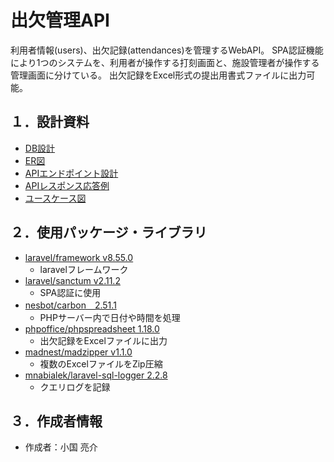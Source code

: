# 出欠管理API

利用者情報(users)、出欠記録(attendances)を管理するWebAPI。
SPA認証機能により1つのシステムを、利用者が操作する打刻画面と、施設管理者が操作する管理画面に分けている。
出欠記録をExcel形式の提出用書式ファイルに出力可能。


## １．設計資料

-   [DB設計](https://docs.google.com/spreadsheets/d/17RrS2w2tT9tho0lYT3gNw_mgJa9HsXAvaGf-L8HB3-M/edit?usp=sharing)
-   [ER図](https://drive.google.com/file/d/1kQ1C5ky3_muGoZtLrMPVJ_NGWB79cnLf/view?usp=sharing)
-   [APIエンドポイント設計](https://docs.google.com/document/d/1TJakUUqc22AOlnHskWc17qnKZRHTCMaJfrcxrMjBXKs/edit?usp=sharing)
-   [APIレスポンス応答例](https://docs.google.com/document/d/1aAdXZJJfrltc-fAh2bo95gssix-HP8EqhrV0sxHJ050/edit?usp=sharing)
-   [ユースケース図](https://drive.google.com/file/d/1Bx9gb8y7wBuTnkhYb5jkV36CA5oOfKSH/view?usp=sharing)


## ２．使用パッケージ・ライブラリ

-   [laravel/framework v8.55.0](https://packagist.org/packages/laravel/framework)
    -   laravelフレームワーク
-   [laravel/sanctum v2.11.2](https://packagist.org/packages/laravel/sanctum)
    -   SPA認証に使用
-   [nesbot/carbon　2.51.1](https://packagist.org/packages/nesbot/carbon)
    -   PHPサーバー内で日付や時間を処理
-   [phpoffice/phpspreadsheet 1.18.0](https://packagist.org/packages/phpoffice/phpspreadsheet)
    -   出欠記録をExcelファイルに出力
-   [madnest/madzipper v1.1.0](https://packagist.org/packages/madnest/madzipper)
    -   複数のExcelファイルをZip圧縮
-   [mnabialek/laravel-sql-logger 2.2.8](https://packagist.org/packages/mnabialek/laravel-sql-logger)
    -   クエリログを記録


## ３．作成者情報

-   作成者：小国 亮介
